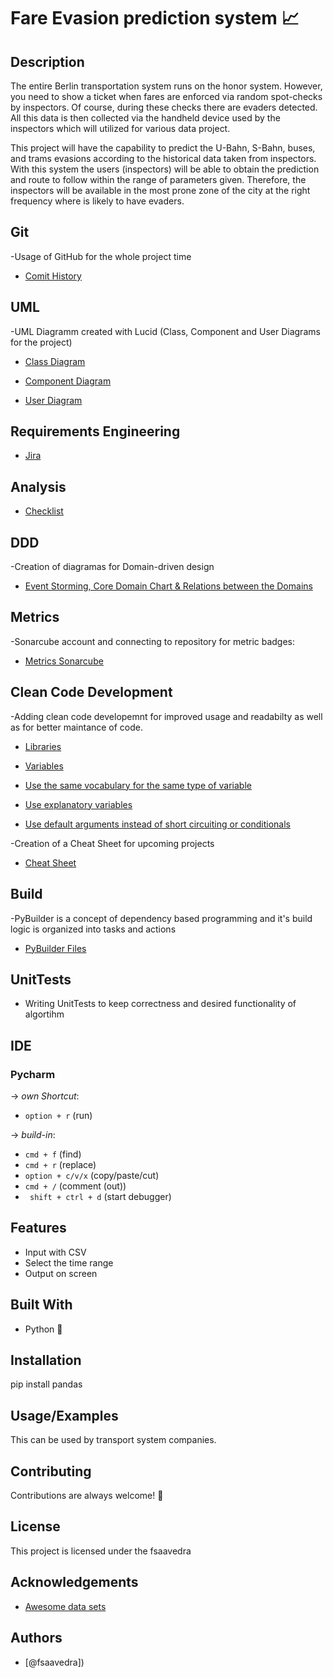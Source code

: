 # Fare Evasion prediction system :chart_with_upwards_trend:


## Description

The entire Berlin transportation system runs on the honor system. However, you need to show a ticket when fares are enforced via random spot-checks by inspectors. Of course, during these checks there are evaders detected. All this data is then collected via the handheld device used by the inspectors which will utilized for various data project.


This project will have the capability to predict the U-Bahn, S-Bahn, buses, and trams evasions according to the historical data taken from inspectors. With this system the users (inspectors) will be able to obtain the prediction and route to follow within the range of parameters given. Therefore, the inspectors will be available in the most prone zone of the city at the right frequency where is likely to have evaders.

## Git

-Usage of GitHub for the whole project time

 - [Comit History](https://github.com/fsaavedra0003/Evasion_prediction/activity)

## UML

-UML Diagramm created with Lucid (Class, Component and User Diagrams for the project)

 - [Class Diagram](https://github.com/fsaavedra0003/Evasion_prediction/blob/main/class_diagram.png)

 - [Component Diagram](https://github.com/fsaavedra0003/Evasion_prediction/blob/main/component_diagram.png)

 - [User Diagram](https://github.com/fsaavedra0003/Evasion_prediction/blob/main/user_diagram.png)


## Requirements Engineering 

- [Jira](https://github.com/fsaavedra0003/Evasion_prediction/blob/main/class_diagram.png)


## Analysis

- [Checklist](https://github.com/fsaavedra0003/Evasion_prediction/blob/main/class_diagram.png)


## DDD

-Creation of diagramas for Domain-driven design 

 - [Event Storming, Core Domain Chart & Relations between the Domains ](https://github.com/fsaavedra0003/Evasion_prediction/blob/main/DDD.pdf)


## Metrics
-Sonarcube account and connecting to repository for metric badges:

- [Metrics Sonarcube](https://sonarcloud.io/project/overview?id=fsaavedra0003_Evasion_prediction)


## Clean Code Development
-Adding clean code developemnt for improved usage and readabilty as well as for better maintance of code.

- [Libraries](https://github.com/fsaavedra0003/Evasion_prediction/blob/56e0c907d30558fbfe8ed4d69dae6aec65c69782/load.py#L3-L7)

- [Variables](https://github.com/fsaavedra0003/Evasion_prediction/blob/56e0c907d30558fbfe8ed4d69dae6aec65c69782/load.py#L22-L23)

- [Use the same vocabulary for the same type of variable](https://github.com/fsaavedra0003/Evasion_prediction/blob/56e0c907d30558fbfe8ed4d69dae6aec65c69782/load.py#L3-L7)

- [Use explanatory variables](https://github.com/fsaavedra0003/Evasion_prediction/blob/56e0c907d30558fbfe8ed4d69dae6aec65c69782/load.py#L3-L7)


- [Use default arguments instead of short circuiting or conditionals](https://github.com/fsaavedra0003/Evasion_prediction/blob/56e0c907d30558fbfe8ed4d69dae6aec65c69782/load.py#L3-L7)


-Creation of a Cheat Sheet for upcoming projects

- [Cheat Sheet](https://github.com/fsaavedra0003/Evasion_prediction/blob/main/cheat_sheet)

## Build

-PyBuilder is a concept of dependency based programming and it's build logic is organized into tasks and actions
  
- [PyBuilder Files](https://github.com/fsaavedra0003/Evasion_prediction/blob/main/cheat_sheet)

## UnitTests

- Writing UnitTests to keep correctness and desired functionality of algortihm

## IDE


### Pycharm 
&rarr; *own Shortcut*: 
- ```option + r``` (run) 
  
&rarr; *build-in*:
- ```cmd + f``` (find)
- ```cmd + r``` (replace) 
- ```option + c/v/x``` (copy/paste/cut)
- ```cmd + /``` (comment (out))  
- ``` shift + ctrl + d``` (start debugger)
  
## Features

- Input with CSV
- Select the time range
- Output on screen

## Built With
- Python :snake:
  
## Installation

pip install pandas
    
## Usage/Examples

This can be used by transport system companies.

## Contributing

Contributions are always welcome! :slightly_smiling_face:

## License

This project is licensed under the fsaavedra

## Acknowledgements

 - [Awesome data sets](https://www.kaggle.com/)


## Authors

- [@fsaavedra])

